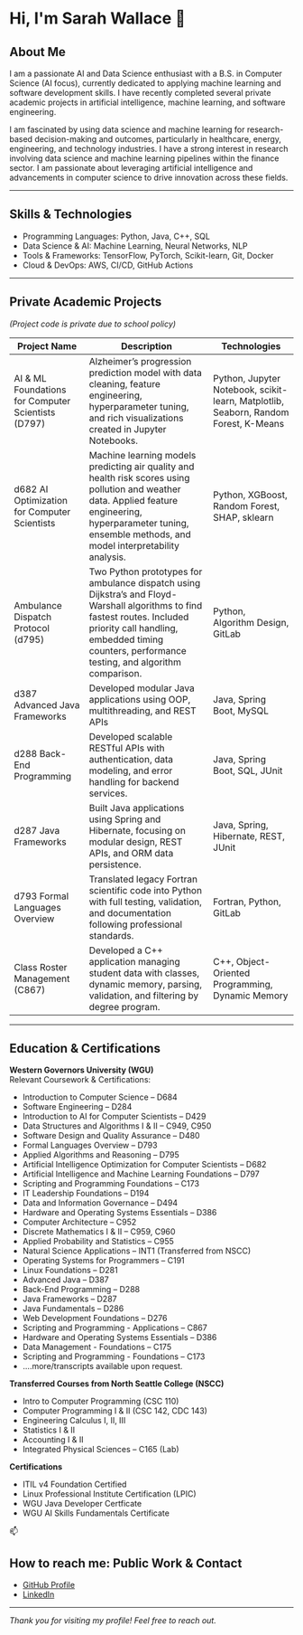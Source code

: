 # Hi, I'm Sarah Wallace 👋

## About Me
I am a passionate AI and Data Science enthusiast with a B.S. in Computer Science (AI focus), currently dedicated to applying machine learning and software development skills. I have recently completed several private academic projects in artificial intelligence, machine learning, and software engineering.

I am fascinated by using data science and machine learning for research-based decision-making and outcomes, particularly in healthcare, energy, engineering, and technology industries. I have a strong interest in research involving data science and machine learning pipelines within the finance sector. I am passionate about leveraging artificial intelligence and advancements in computer science to drive innovation across these fields.

---

## Skills & Technologies

- Programming Languages: Python, Java, C++, SQL  
- Data Science & AI: Machine Learning, Neural Networks, NLP  
- Tools & Frameworks: TensorFlow, PyTorch, Scikit-learn, Git, Docker  
- Cloud & DevOps: AWS, CI/CD, GitHub Actions

---

## Private Academic Projects

*(Project code is private due to school policy)*

| Project Name                                         | Description                                           | Technologies                   |
| ---------------------------------------------------|-----------------------------------------------------|-------------------------------|
| AI & ML Foundations for Computer Scientists (D797) | Alzheimer’s progression prediction model with data cleaning, feature engineering, hyperparameter tuning, and rich visualizations created in Jupyter Notebooks. | Python, Jupyter Notebook, scikit-learn, Matplotlib, Seaborn, Random Forest, K-Means |
| d682 AI Optimization for Computer Scientists | Machine learning models predicting air quality and health risk scores using pollution and weather data. Applied feature engineering, hyperparameter tuning, ensemble methods, and model interpretability analysis. | Python, XGBoost, Random Forest, SHAP, sklearn | Developed optimized XGBoost regression models with feature engineering and hyperparameter tuning. Generated technical report with performance evaluation and recommendations. | Python, XGBoost, Random Forest, SHAP, sklearn |
| Ambulance Dispatch Protocol (d795) | Two Python prototypes for ambulance dispatch using Dijkstra’s and Floyd-Warshall algorithms to find fastest routes. Included priority call handling, embedded timing counters, performance testing, and algorithm comparison. | Python, Algorithm Design, GitLab |
| d387 Advanced Java Frameworks                       | Developed modular Java applications using OOP, multithreading, and REST APIs  | Java, Spring Boot, MySQL       |             |
| d288 Back-End Programming | Developed scalable RESTful APIs with authentication, data modeling, and error handling for backend services. | Java, Spring Boot, SQL, JUnit |
| d287 Java Frameworks | Built Java applications using Spring and Hibernate, focusing on modular design, REST APIs, and ORM data persistence. | Java, Spring, Hibernate, REST, JUnit |
| d793 Formal Languages Overview | Translated legacy Fortran scientific code into Python with full testing, validation, and documentation following professional standards. | Fortran, Python, GitLab   |
| Class Roster Management (C867) | Developed a C++ application managing student data with classes, dynamic memory, parsing, validation, and filtering by degree program. | C++, Object-Oriented Programming, Dynamic Memory |


---
## Education & Certifications

**Western Governors University (WGU)**  
Relevant Coursework & Certifications:  
- Introduction to Computer Science – D684  
- Software Engineering – D284  
- Introduction to AI for Computer Scientists – D429  
- Data Structures and Algorithms I & II – C949, C950  
- Software Design and Quality Assurance – D480  
- Formal Languages Overview – D793  
- Applied Algorithms and Reasoning – D795  
- Artificial Intelligence Optimization for Computer Scientists – D682  
- Artificial Intelligence and Machine Learning Foundations – D797  
- Scripting and Programming Foundations – C173  
- IT Leadership Foundations – D194  
- Data and Information Governance – D494  
- Hardware and Operating Systems Essentials – D386  
- Computer Architecture – C952  
- Discrete Mathematics I & II – C959, C960  
- Applied Probability and Statistics – C955  
- Natural Science Applications – INT1 (Transferred from NSCC)  
- Operating Systems for Programmers – C191
- Linux Foundations – D281
- Advanced Java – D387
- Back-End Programming – D288
- Java Frameworks – D287
- Java Fundamentals – D286
- Web Development Foundations – D276
- Scripting and Programming - Applications – C867
- Hardware and Operating Systems Essentials – D386
- Data Management - Foundations – C175
- Scripting and Programming - Foundations – C173
- ....more/transcripts available upon request.

**Transferred Courses from North Seattle College (NSCC)**  
- Intro to Computer Programming (CSC 110)  
- Computer Programming I & II (CSC 142, CDC 143)
- Engineering Calculus I, II, III  
- Statistics I & II  
- Accounting I & II 
- Integrated Physical Sciences – C165 (Lab)  

**Certifications**  
- ITIL v4 Foundation Certified  
- Linux Professional Institute Certification (LPIC)
- WGU Java Developer Certficate
- WGU AI Skills Fundamentals Certificate

📫 
## How to reach me: Public Work & Contact

- [GitHub Profile](https://github.com/Swall1545)  
- [LinkedIn](https://linkedin.com/in/swall15)  

---

*Thank you for visiting my profile! Feel free to reach out.*  
<!--rough summary: in progress
- 🔭 I’m currently working on ... a Computer Science Degree from Western Governors University.
<!--...--
- 🌱 I’m currently learning ... always and in every aspect of life.
<!--...--
- 👯 I’m open to  ... internships/project-based work experiences.
<!--...--
- 🤔 I’m looking for help with ... insightful and constructive feedback and recommendations including general best practices and code optimization and fine tuning from industry veterans.
<!--...--
- 💬 Ask me about ... my Excellence Award from WGU Lab Science
<!-- 📫 How to reach me: coming soon...--
- Experience with: Python, SQL, Java, HTML, CSS
<!-- linked-in coming soon ...--
- ⚡ Fun facts about me:   * I have previous sales management experience in the insurance industry. 
                  * I am an autism and dyslexia/dysgraphia advocate for three family members.
-  I am fascinated with …data analytics for research-based decision-making and outcomes, artificial intelligence, utilizing computer science advancements to further other sectors and industries pertaining to medical care, education and engineering. 
-  I am looking forward to ... build real-world projects with positive impact.
--->
